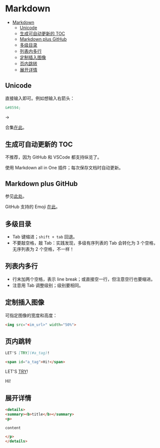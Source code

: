 # Markdown

- [Markdown](#markdown)
  - [Unicode](#unicode)
  - [生成可自动更新的 TOC](#生成可自动更新的-toc)
  - [Markdown plus GitHub](#markdown-plus-github)
  - [多级目录](#多级目录)
  - [列表内多行](#列表内多行)
  - [定制插入图像](#定制插入图像)
  - [页内跳转](#页内跳转)
  - [展开详情](#展开详情)

## Unicode

直接输入即可。例如想输入右箭头：

```markdown
&#8594;
```

&#8594;

合集[在此](https://unicode-table.com/en/sets/)。

## 生成可自动更新的 TOC

不推荐，因为 GitHub 和 VSCode 都支持纵览了。

使用 Markdown all in One 插件；每次保存文档时自动更新。

## Markdown plus GitHub

参见[此处](https://enterprise.github.com/downloads/en/markdown-cheatsheet.pdf)。

GitHub 支持的 Emoji [在此](https://www.webfx.com/tools/emoji-cheat-sheet/)。

## 多级目录

- Tab 键缩进；`shift + tab` 回退。
- 不要敲空格，敲 Tab：实践发现，多级有序列表的 Tab 会转化为 3 个空格，无序列表为 2 个空格，不一样！

## 列表内多行

- 行末加两个空格，表示 line break；或直接空一行，但注意空行也要缩进。
- 注意用 Tab 调整级别；级别要相同。

## 定制插入图像

可指定图像的宽度和高度：

```markdown
<img src="<im_url>" width="50%">
```

## 页内跳转

```markdown
LET'S [TRY](#a_tag)!

<span id="a_tag">Hi!</span>
```

LET'S [TRY](#a_tag)!

<span id="a_tag">Hi!</span>

## 展开详情

```markdown
<details>
<summary><b>title</b></summary>
<p>

content

</p>
</details>
```
